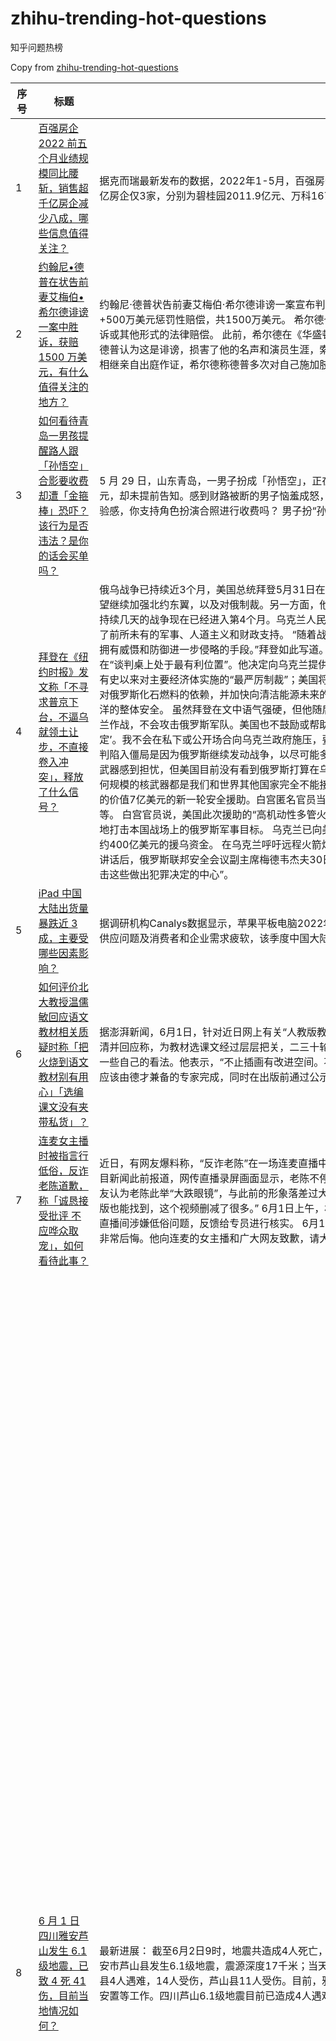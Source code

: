 # zhihu-trending-hot-questions

知乎问题热榜

Copy from [zhihu-trending-hot-questions](https://github.com/justjavac/zhihu-trending-hot-questions)

<!-- BEGIN -->
  <!-- 最后更新时间Thu Jun 02 2022 11:16:58 GMT+0800 (China Standard Time) $ -->
| 序号 | 标题 | 简介 | 提出时间 | 回答数 | 关注数 |
| ---- | ---- | ---- | -------- | ------ | ----- |
|1| [百强房企 2022 前五个月业绩规模同比腰斩，销售超千亿房企减少八成，哪些信息值得关注？](https://www.zhihu.com/question/535588291)|据克而瑞最新发布的数据，2022年1-5月，百强房企整体操盘业绩规模同比下降52.3%。另据中指院数据，今年前5月TOP100房企销售额均值为273.9亿元，同比下降50.7%；其中销售额超千亿房企仅3家，分别为碧桂园2011.9亿元、万科1673.4亿元、保利发展1592亿元。销售额超千亿房企较去年同期减少12家。|2022-06-01 13:06|491|1748|
|2| [约翰尼•德普在状告前妻艾梅伯•希尔德诽谤一案中胜诉，获赔 1500 万美元，有什么值得关注的地方？](https://www.zhihu.com/question/535710023)|约翰尼·德普状告前妻艾梅伯·希尔德诽谤一案宣布判决：德普胜诉。 这场旷日持久的官司终于结束了，德普大获全胜。陪审团肯定了德普全部三项诉讼请求，判定德普获得1000万美元补偿性赔偿+500万美元惩罚性赔偿，共1500万美元。 希尔德也扳下一城。陪审团否定了希尔德的反诉三项请求中的两项，但有一项获肯定，获200万美元补偿性赔偿。目前尚不清楚希尔德方是否会寻求上诉或其他形式的法律赔偿。 此前，希尔德在《华盛顿邮报》上发表了一篇文章，虽然文中没有点到德普的名字，但是希尔德将自己塑造成为了“家暴受害者的代表”。因此，德普对希尔德提出诉讼。 德普认为这是诽谤，损害了他的名声和演员生涯，索赔5000万美元。希尔德反诉索赔1亿美元，指德普称她的指控是“骗局”一说造成对她的中伤。 这场旷世官司持续一个半月，德普和希尔德两人相继亲自出庭作证，希尔德称德普多次对自己施加肢体和言语暴力，而德普则否认所有家暴指控。约翰尼•德普在状告前妻艾梅伯•希尔德诽谤一案中胜诉|2022-06-02 03:06|147|389|
|3| [如何看待青岛一男孩提醒路人跟「孙悟空」合影要收费却遭「金箍棒」恐吓？该行为是否违法？是你的话会买单吗？](https://www.zhihu.com/question/535565763)|5 月 29 日，山东青岛，一男子扮成「孙悟空」，正在广场上拉着男孩要合影时，另一名男孩提醒正准备拍照的家长，「阿姨，别合影，要收钱」。原来，男子所扮「孙悟空」每次合影都要收费 20 元，却未提前告知。感到财路被断的男子恼羞成怒，用「金箍棒」指着提醒的男孩大声呵斥。你认为男孩的行为是阻断他人财路吗？也有网友称，这类现象在很多城市都有出现过，非常影响旅游体验感，你支持角色扮演合照进行收费吗？ 男子扮“孙悟空”拉小孩合影后强制收费 小男孩勇敢戳穿获好评男孩提醒路人与孙悟空合影系有偿收费，扮演者持棍对其进行呵斥_猴王_儿童_小孩子|2022-06-01 10:06|214|551|
|4| [拜登在《纽约时报》发文称「不寻求普京下台，不逼乌就领土让步，不直接卷入冲突」，释放了什么信号？](https://www.zhihu.com/question/535618039)|俄乌战争已持续近3个月，美国总统拜登5月31日在《纽约时报》撰文，阐述了他对俄乌局势的看法，以及当前政府的目标。 	这篇题为《美国在乌克兰的“为”与“不为”》的文章中，拜登一方面称希望继续加强北约东翼，以及对俄制裁。另一方面，他又称不想挑起俄罗斯和北约的战争，也不会让寻求让普京下台。美国也不认为俄罗斯会在乌克兰使用核武器。 拜登在文章开头称，普京以为只会持续几天的战争现在已经进入第4个月。乌克兰人民用他们的牺牲、勇气和战场上的成功使得俄罗斯惊讶，同时也鼓舞了世界。在美国的领导下，自由世界和许多其他国家团结在乌克兰一边，提供了前所未有的军事、人道主义和财政支持。 	“随着战争的继续，我想明确说明美国在（乌克兰）这些努力中的目标。美国的目标很明确：我们希望看到一个民主、独立、主权完整和繁荣的乌克兰，拥有威慑和防御进一步侵略的手段。”拜登如此写道。 	他援引乌克兰总统泽连斯基称，这场战争最终“只有通过外交才能结束”。为此，美方已经向乌克兰运送了大量武器弹药，让乌方能够作战，并在“谈判桌上处于最有利位置”。他决定向乌克兰提供更先进的火箭炮系统和弹药，让他们能够更精确地打击乌克兰战场上的关键目标。 	 此外，拜登透露美国将继续与盟友推进合作制裁俄罗斯，这是有史以来对主要经济体实施的“最严厉制裁”；美国将继续向乌克兰提供先进的武器系统，包括标枪反坦克导弹、毒刺防空导弹、强大的火炮和精确火箭系统等；美国将帮助欧洲盟友和其他国家减少对俄罗斯化石燃料的依赖，并加快向清洁能源未来的过渡。 “美国将继续利用本国和其他盟国的武装和能力，加强北约东翼”、拜登提到芬兰和瑞典申请加入北约的举动，认为这将加强美国和跨大西洋的整体安全。 	虽然拜登在文中语气强硬，但他随后称美国并不想挑起北约和俄罗斯之间的战争。美国不想让普京下台，而若美国和盟友未受攻击，便不会直接卷入冲突，不会派遣美国军队至乌克兰作战，不会攻击俄罗斯军队。美国也不鼓励或帮助乌克兰进行越境打击。 	拜登表示，美国不想仅仅为给俄罗斯带来痛苦而延长战争。“我的原则一直是‘没有乌克兰的同意，不作关于乌克兰的决定’。我不会在私下或公开场合向乌克兰政府施压，要求其在领土问题上作出任何让步。这样做是错误的，也违反了既定的原则。” 	乌克兰与俄罗斯的谈判并没有因为乌克兰背弃外交而陷入停滞。谈判陷入僵局是因为俄罗斯继续发动战争，以尽可能多地控制乌克兰。美国将继续努力加强乌克兰，支持其通过谈判结束冲突的努力。 	 拜登还提到了核武器，认为虽然世界上许多人都对俄罗斯使用核武器感到担忧，但美国目前没有看到俄罗斯打算在乌克兰使用核武器的迹象。“尽管俄罗斯偶尔发出的使用核武器的言论本身是危险的，也是极其不负责任的。让我明确表示：在这场冲突中使用任何规模的核武器都是我们和世界其他国家完全不能接受的，并将造成严重后果。” 	拜登在《纽约时报》发文之际， 美国白宫5月31日向媒体透露，美方将向乌克兰提供包括中程火箭弹发射系统在内的价值7亿美元的新一轮安全援助。白宫匿名官员当天在为媒体举行的电话吹风会上表示，美国新一轮对乌克兰安全援助包括少量中程火箭弹发射系统、直升机、“标枪”反坦克导弹和战术装甲车等。 	白宫官员说，美国此次援助的“高机动性多管火箭弹系统”可以发射射程约70公里的中程火箭弹和射程约300公里的远程火箭弹。但美国只向乌克兰提供中程火箭弹，目的是使乌军能够更精准地打击本国战场上的俄罗斯军事目标。 	乌克兰已向美方保证，不会使用这种火箭弹系统打击俄境内目标。这是自去年8月以来美国第11次向乌克兰提供安全援助，也是美国首次动用国会近日批准的约400亿美元的援乌资金。 	在乌克兰呼吁远程火箭炮系统后，俄罗斯外长拉夫罗夫上月26日回应说，向乌克兰提供可以打击俄罗斯领土的武器是“朝着不可接受的升级迈出的严重一步”。 	拜登发表讲话后，俄罗斯联邦安全会议副主席梅德韦杰夫30日表示，华盛顿不向乌克兰运送可打击俄罗斯领土的火箭系统的决定是“理性的”，并警告说，如果俄罗斯的城市遭到袭击，那么俄罗斯军队将“袭击这些做出犯罪决定的中心”。|2022-06-01 16:06|597|1275|
|5| [iPad 中国大陆出货量暴跌近 3 成，主要受哪些因素影响？](https://www.zhihu.com/question/535600779)|据调研机构Canalys数据显示，苹果平板电脑2022年第一季度在中国大陆市场出货量为120万台，市场份额达到26%，位居首位，不过出货量同比下降了29%。该机构称，继前三个季度后，由于供应问题及消费者和企业需求疲软，该季度中国大陆平板电脑市场再次下滑，出货量下降13%至470万台。“iPad中国大陆出货量暴跌近3成”登上热搜 网友：6年前买的还在用，贼流畅！|2022-06-01 14:06|167|324|
|6| [如何评价北大教授温儒敏回应语文教材相关质疑时称「把火烧到语文教材别有用心」「选编课文没有夹带私货」？](https://www.zhihu.com/question/535623510)|据澎湃新闻，6月1日，针对近日网上有关“人教版教材某主编夹带私货将自己的文章塞进语文课本”传言，教育部统编中小学语文教科书总主编、北京大学中文系教授温儒敏通过其个人微博进行了澄清并回应称，为教材选课文经过层层把关，二三十轮审查，不可能一个人说了算，无所谓“夹带私货”。 近日，人教版小学数学教材插图引发社会关注，“童话大王”郑渊洁对此在其个人微博上发表了一些自己的看法。他表示，“不止插画有改进空间。不止数学课本有改进空间。比如人教版教材有某主编夹带私货将自己的文章塞进语文课本，吃相太难看。编写教科书这样关系到民族未来的大事应该由德才兼备的专家完成，同时在出版前通过公示社会面征求各方意见。|2022-06-01 17:06|794|1490|
|7| [连麦女主播时被指言行低俗，反诈老陈道歉，称「诚恳接受批评 不应哗众取宠」，如何看待此事？](https://www.zhihu.com/question/535713556)|近日，有网友爆料称，“反诈老陈”在一场连麦直播中，调侃女主播的言行过于低俗。6月1日晚，老陈发布微博向连麦的女主播和广大网友致歉，称没有任何侮辱、调戏、嘲讽女主播的意思。 据极目新闻此前报道，网传直播录屏画面显示，老陈不停用手托在自己胸部两侧，以此暗示女主播的身材。此外，老陈还表示自己的才艺是“吹牛”，内涵女主播的身材是自己“吹出来的”。 对此，不少网友认为老陈此举“大跌眼镜”，与此前的形象落差过大，难以接受。还有网友涌入到老陈的抖音视频评论区，让其对此作出解释。 6月1日凌晨，老陈在对网友的回复中表示：“你们看直播了吗？完整版也能找到，这个视频删减了很多。” 6月1日上午，极目新闻记者多次致电老陈，并向其发送了短信，暂未获得回复。抖音平台官方客服回应极目新闻记者称，已记录下此事，将对网友反映的老陈直播间涉嫌低俗问题，反馈给专员进行核实。 6月1日晚，老陈在微博发布致歉视频，称自己直播的目的是为了反诈，初心绝对没有任何侮辱、调戏、嘲讽女主播的意思，已认识到动作非常不妥，非常后悔。他向连麦的女主播和广大网友致歉，请大家相信他会继续做回那个大家喜爱和认可的老陈。连麦女主播时被指言行低俗，反诈老陈道歉！-荆楚网-湖北日报网|2022-06-02 07:06|121|243|
|8| [6 月 1 日四川雅安芦山发生 6.1 级地震，已致 4 死  41 伤，目前当地情况如何？](https://www.zhihu.com/question/535621535)|最新进展： 截至6月2日9时，地震共造成4人死亡，41人受伤。其中1人伤情危重。四川雅安地震致4人遇难41人受伤 已紧急转移安置受灾群众12722人 据央视新闻，昨天（1日）17时，四川雅安市芦山县发生6.1级地震，震源深度17千米；当天17时03分，雅安市宝兴县发生4.5级地震，震源深度18千米。地震造成芦山县、宝兴县部分乡镇受灾、房屋受损。 截至今早（2日）6时，宝兴县4人遇难，14人受伤，芦山县11人受伤。目前，雅安市抗震救灾指挥部已调集应急救援、武警、消防、医疗、公安、民兵等救援力量奔赴地震灾区开展人员搜救、伤员救治、道路抢通和群众转移安置等工作。四川芦山6.1级地震目前已造成4人遇难、25人受伤|界面新闻 · 快讯 截至19时40分，地震造成芦山县、宝兴县部分乡镇受灾，雅安全市范围接报4死14伤（均在宝兴县），受伤人员已转市、县医院救治。 地震导致芦山县、宝兴县部分地区通信不畅，经过紧急抢修，目前芦山县和宝兴县主干光缆全部恢复，其他中断光缆线路正在抢通中。 雅安市抗震救灾指挥部已调集应急救援、武警、消防、医疗、公安、民兵等救援力量4500余人，奔赴地震灾区开展人员搜救、伤员救治、道路抢通和群众转移安置等工作。 （总台记者 黄鹂） 中国地震台网正式测定：06月01日17时00分在四川雅安市芦山县（北纬30.37度，东经102.94度）发生6.1级地震，震源深度17千米。|2022-06-01 17:06|1103|2231|
|9| [2022 LPL 夏季赛 Bin 将与 Breathe 互换，发生了什么？这将造成哪些影响？](https://www.zhihu.com/question/535658579)|【RNG电子竞技俱乐部人员变动公告】 经过与选手的积极友好沟通洽谈，我们很高兴地向大家宣布，即日起，Breathe（陈晨）选手正式加盟RNG电子竞技俱乐部英雄联盟分部，将作为队伍的上单位选手，与其他团队成员共同为即将到来的赛季而拼搏努力。 Breathe选手曾效力于OMG战队、WE战队和BLG战队，基本功扎实，英雄池广阔，赛场经验丰富，打法攻守兼备；日常训练中勤奋努力，主动性高，善于沟通，能够根据队伍需求，选择不同的风格打法，全力配合战术体系，并在比赛中留下许多高光时刻，是一位不可多得的实力上单选手。 欢迎Breathe选手的加入RNG大家庭，期待在未来的日子里与你一起相互激励共同进步，拼尽全力向更高更大的舞台前进！ 【RNG电子竞技俱乐部人员变动公告】 经选手与俱乐部积极友好沟通，俱乐部充分尊重选手意愿，RNG电子竞技俱乐部英雄联盟分部上单选手Bin（陈泽彬）即日起正式离队。 身披铠甲，手握利刃。赛场亮剑，勇者无畏！ 衷心感谢Bin选手的付出与努力，在此我们也衷心祝福他未来能够有更好的发展！ 祝愿Bin未来一切顺利，前程似锦！|2022-06-01 22:06|316|520|
|10| [此次芦山 6.1 级地震为 2013 年芦山 7.0 级地震余震，余震为何会这么久？是如何定义余震的？](https://www.zhihu.com/question/535640608)|6月1日晚，四川省地震局召开新闻发布会，会上通报： 2022年06月01日17时00分在四川雅安市芦山县（北纬30.37度，东经102.94度）发生6.1级地震，震源深度17公里。雅安市震感强烈，成都、宜宾、乐山等地震感明显。地震后，四川省地震局立即启动二级响应。 据专家综合分析研究，此次芦山6.1级地震属2013年“4·20”7.0级地震余震，两次地震相距9公里，发震断裂为双石-大川断裂带。 截至2022年06月01日19时，震区共记录到M3.0级及以上余震1次，其中6.0-6.9级地震0次，5.0-5.9级地震0次，4.0-4.9级地震1次，3.0-3.9级地震0次，最大地震为17时03分发生的4.5级地震。 （总台记者 赵雄 张宇山） https://content-static.cctvnews.cctv.com/snow-book/index.html?t=1654084402184&toc_style_id=feeds_default&share_to=copy_url&track_id=018B839E-5948-4100-899D-7B7D40B5754A_675777468765&item_id=10355483309497763864|2022-06-01 19:06|40|180|
|11| [6 月 1 日上海新增本土「 5+8 」，目前当地疫情情况如何？](https://www.zhihu.com/question/535713812)|上海市卫健委今早（6月2日）通报：2022年6月1日0—24时，上海新增本土新冠肺炎确诊病例5例和无症状感染者8例，其中3例确诊病例为既往无症状感染者转归，2例确诊病例和8例无症状感染者在隔离管控中发现。新增境外输入性新冠肺炎确诊病例4例和无症状感染者1例，均在闭环管控中发现。 2022年6月1日0—24时，新增本土新冠肺炎确诊病例5例，含3例由既往无症状感染者转为确诊病例。新增治愈出院128例。 病例1，居住于浦东新区，病例2，居住于杨浦区，均为本市闭环隔离管控人员，其间新冠病毒核酸检测结果异常，经疾控中心复核结果为阳性。经市级专家会诊，综合流行病学史、临床症状、实验室检测和影像学检查结果等，诊断为确诊病例。 病例3，居住于徐汇区，病例4、病例5，居住于静安区，为此前报告的本土无症状感染者。经市级专家会诊，综合流行病学史、临床症状、实验室检测和影像学检查结果等，诊断为确诊病例。 2022年6月1日0—24时，新增本土无症状感染者8例。 无症状感染者1，居住于浦东新区，无症状感染者2，居住于长宁区，无症状感染者3、无症状感染者4，居住于静安区，无症状感染者5、无症状感染者6，居住于虹口区，无症状感染者7，居住于杨浦区，无症状感染者8，居住于青浦区，均为本市闭环隔离管控人员，其间新冠病毒核酸检测结果异常，经疾控中心复核结果为阳性，诊断为无症状感染者。 2022年6月1日0—24时，通过口岸联防联控机制，报告4例境外输入性新冠肺炎确诊病例。治愈出院2例，其中来自美国1例，来自刚果（金）1例。 病例1为中国籍，在加拿大留学，自加拿大出发，于2022年5月25日抵达上海浦东国际机场，入关后即被集中隔离观察，其间出现症状。综合流行病学史、临床症状、实验室检测和影像学检查结果等，诊断为确诊病例。 病例2为中国籍，在美国留学，自美国出发，于2022年5月25日抵达上海浦东国际机场，入关后即被集中隔离观察，其间出现症状。综合流行病学史、临床症状、实验室检测和影像学检查结果等，诊断为确诊病例。 病例3为中国籍，在美国留学，自美国出发，于2022年5月27日抵达上海浦东国际机场，入关后即被集中隔离观察，其间出现症状。综合流行病学史、临床症状、实验室检测和影像学检查结果等，诊断为确诊病例。 病例4为中国籍，在加拿大留学，自加拿大出发，于2022年5月27日抵达上海浦东国际机场，入关后即被集中隔离观察，其间出现症状。综合流行病学史、临床症状、实验室检测和影像学检查结果等，诊断为确诊病例。 4例境外输入性确诊病例已转至定点医疗机构救治，已追踪同航班密切接触者12人，均已落实集中隔离观察。 2022年6月1日0—24时，新增境外输入性无症状感染者1例。 该无症状感染者为中国籍，在坦桑尼亚工作，自坦桑尼亚出发，经荷兰转机，于2022年5月25日抵达上海浦东国际机场，入关后即被集中隔离观察，其间例行核酸检测异常。经排查，区疾控中心新冠病毒核酸检测结果为阳性。综合流行病学史、临床症状、实验室检测和影像学检查结果等，诊断为无症状感染者。 该境外输入性无症状感染者已转至定点医疗机构医学观察，同航班密切接触者此前均已落实集中隔离观察。 2022年6月1日0—24时，解除医学观察无症状感染者795例，其中本土无症状感染者791例，境外输入性无症状感染者4例。 2022年2月26日0时至2022年6月1日24时，累计本土确诊58005例，治愈出院56327例，在院治疗1090例（其中重型80例，危重型27例），死亡588。现有待排查的疑似病例0例。 截至2022年6月1日24时，累计境外输入性确诊病例4619例，出院4605例，在院治疗14例。现有待排查的疑似病例0例。|2022-06-02 07:06|152|240|
|12| [如何评价RNG上单bin离队？](https://www.zhihu.com/question/535658435)|怎么离队了啊？？？？|2022-06-01 22:06|657|998|
|13| [湖南高院通报典型案例「男子潜入小学宿舍强奸猥亵 5 幼女被判死缓 」，对于未成年保护能起何种警示？](https://www.zhihu.com/question/535612366)|5月31日，在国际儿童节来临之际，湖南省高级人民法院举办了湖南法院未成年人权益司法保护新闻发布会，并通报了6起典型案例。其中一起为谌某某强奸、猥亵案，其潜入小学校园宿舍冒充学校校长身份采取言语威胁强奸、猥亵多名幼女被判处死缓。 2021年3月22日，被告人谌某某酒后驾车来到某县某小学附近，通过小路到达学校宿舍楼后的围墙外，翻墙潜入校内，进入宿舍楼女生寝室，对三名幼女实施奸淫、对一名幼女实施猥亵，其后正在对第五名幼女实施侵害时因对方反抗逃离现场。 法院经审理认为，被告人谌某某酒后为满足性欲，夜晚翻墙进入小学女生宿舍内，连续对多名未满十二周岁的幼女实施奸淫，并对幼女实施猥亵，其行为构成强奸罪、猥亵儿童罪。被告人谌某某奸淫不满十二周岁的幼女，应当从重处罚。被告人谌某某奸淫幼女多人，且在公共场所当众奸淫幼女，应当处十年以上有期徒刑、无期徒刑或者死刑。被告人谌某某在公共场所当众对不满十二周岁的幼女实施猥亵，应当在有期徒刑五年以上量刑。被告人谌某某有强奸犯罪前科劣迹，本次犯罪系在未成年人的学生集体宿舍采取言语威胁的方式对多名不满十二周岁的幼女实施强奸、猥亵，应当从严惩处。被告人谌某某判决宣告以前一人犯数罪，应当数罪并罚。被告人谌某某能如实供述自己的罪行，可以从轻处罚。据此判决：谌某某犯强奸罪，判处死刑，缓期二年执行，剥夺政治权利终身；犯猥亵儿童罪，判处有期徒刑五年；两罪并罚，决定执行死刑，缓期二年执行，剥夺政治权利终身。湖南高院通报典型案例：男子潜入小学宿舍强奸猥亵5幼女被判死缓_谌某某_未成年人_被告人|2022-06-01 16:06|261|450|
|14| [泽连斯基称乌克兰面临形势非常困难，每日阵亡乌士兵 60-100 人，目前俄乌局势如何？](https://www.zhihu.com/question/535713269)|综合新华社驻外记者报道：俄罗斯总统新闻秘书佩斯科夫6月1日表示，美方将向乌克兰提供包括中程火箭弹发射系统在内的新一轮安全援助是在对当前局势“火上浇油”。乌克兰媒体6月1日报道，乌总统泽连斯基在接受媒体采访时表示，目前乌克兰面临的形势非常困难，每天有60-100名乌军士兵在战争中阵亡。 ——美国白宫5月31日向媒体透露，美方将向乌克兰提供包括中程火箭弹发射系统在内的价值7亿美元的新一轮安全援助。俄媒体6月1日报道，佩斯科夫就此回应指出，美国是在故意“火上浇油”，俄方认为美方行为不利于激发乌领导层的和平谈判意愿。 ——乌克兰国家通讯社6月1日报道，乌克兰总统泽连斯基在接受媒体采访时表示，目前乌克兰面临的形势非常困难，每天有60-100名乌军士兵在战争中阵亡、约500人受伤。其中，乌东部地区、顿涅茨克南部和卢甘斯克地区形势最为严峻。他还表示，乌军方没有对俄罗斯本土发动袭击的计划。乌克兰总统办公室主任叶尔马克当天表示，俄乌冲突给乌克兰造成的直接经济损失已超过6000亿美元，占到乌GDP的35%。 ——俄罗斯国防部6月1日早发表声明称，隶属于俄战略火箭部队捷伊科沃兵团的“亚尔斯”机动洲际弹道导弹发射装置当天在伊万诺沃州执行演习战斗巡逻任务，共有近1000人和超过100台设备参与此次演习。演习内容包括部署阵地、100公里行军、更换阵地、伪装等任务，旨在完善俄战略火箭部队人员备战和部队协同水平。 ——乌克兰国家通讯社6月1日援引卢甘斯克地区军事行政长官谢尔盖·盖代的话报道，在卢甘斯克地区，俄军已经控制了北顿涅茨克市70%的地区。乌军正撤往新的阵地。 ——俄罗斯总统新闻秘书佩斯科夫6月1日对媒体表示，欧盟对俄石油实施部分禁运不仅对俄罗斯，也将对欧洲大陆乃至全球能源市场造成负面影响。佩斯科夫说，从包括销量在内的供应角度而言，欧洲方向对俄非常重要。俄方正在采取系统性、针对性措施，以尽量将欧盟对俄新一轮限制措施产生的后果降至最低。他同时强调，欧洲也无法摆脱其自身决定带来的负面影响。 ——俄罗斯国防部发言人科纳申科夫6月1日上午说，过去一天中，俄防空设备在顿涅茨克地区击落乌方1架苏-25战机，并在哈尔科夫市的区域内击落1架米-8直升机。 ——据乌克兰国际文传电讯社5月31日报道，乌克兰国家警察局在社交媒体发文称当天俄军向顿涅茨克地区北部重镇斯拉维扬斯克发射了“伊斯坎德尔-M”战役战术导弹。最新动态：俄官员称美对乌新一轮安全援助是“火上浇油” 泽连斯基说每天近百名乌军士兵阵亡|2022-06-02 07:06|56|107|
|15| [女儿超市买零食后要求退款，爸爸掌掴收银员将其打成脑震荡，如何看待父亲行为？](https://www.zhihu.com/question/535597433)|近日，辽宁大连。一名小女孩带百元现金，去超市购买了7元小食品，不一会，女孩哭着返回提出退款，收银员将情况告知老板娘，老板娘将钱退还。随后，女孩爸爸赶到超市，打了收银员一巴掌。收银员妈妈曹女士称，其女儿被打出脑震荡，就医治疗花费4600余元，现在对方未进行协商，正在走法律程序。女儿买7元零食爸爸怒扇收银员耳光 将收银员打成脑震荡|2022-06-01 14:06|38|87|
|16| [媒体发布榜单显示一线城市座次变为「上北广深」，如何看待这一变化？还有哪些信息值得关注？](https://www.zhihu.com/question/535572213)|6月1日，第一财经旗下城市数据研究项目新一线城市研究所在上海发布了《2022城市商业魅力排行榜》。在纳入榜单评估的中国内地337座地级及以上城市中，一线城市的座次变为“上北广深”。《2022城市商业魅力排行榜》各项指标主要采用的是2021年全年或截至2022年年初的数据。15座新一线城市依次为成都、重庆、杭州、西安、武汉、苏州、郑州、南京、天津、长沙、东莞、宁波、佛山、合肥和青岛。 与上一年相比，合肥重回“新一线”之列，沈阳则首次离开了这个名单。其他新一线城市中，重庆超过杭州，排名新一线第二；武汉、宁波各升一名；郑州、合肥上升两名。总体来看，15座新一线城市的名单逐步趋于稳定。|2022-06-01 11:06|250|476|
|17| [腾讯开启薪酬改革，晋升不再直接调薪，结合业绩贡献等综合评估，如何看待这一模式？](https://www.zhihu.com/question/535605345)|6月1日，澎湃新闻记者获悉，腾讯于5月31日发布内部全员邮件，宣布开启新一轮薪酬改革。 这封署名为“薪酬福利部”的邮件中提到：未来腾讯将不再单独针对职级晋升做即时的薪酬调整，同时，腾讯年度薪资回顾将从原来的6月份改至7月份，并且立即执行。 邮件称：“公司认可晋升所代表的能力提升和更高的职责要求，同时也要求用‘武功’立‘战功’，将能力转化为业绩贡献。因此在年度薪资回顾时会结合业绩贡献、能力提升、薪酬竞争力等因素综合评估。” 记者了解到，薪资回顾为腾讯目前采用的年度薪酬评定机制，对员工薪酬进行评价和调整。此前2020年，腾讯曾对员工的年度例行涨薪机制进行修正，建立薪资回顾机制，打破过去员工在每年4月必然获得涨薪的原则。 对于此轮调薪，一位腾讯内部人士表示，公司取消针对职级晋升做即时薪酬调整后，会集中整合到年度回顾的激励资源包里。“调整不代表晋升跟薪酬激励脱钩，或者直接把激励资源取消。调整背后，是为了帮助让管理者在年度做薪酬回顾激励的时候有更全面的视图。” 该人士称，今年年度薪酬回顾调至7月份启动，主要是为了保证薪酬回顾跟上半年的绩效评估更加匹配，解决过去6月份年度回顾时候绩效评估尚在进行中的问题，从而加强激励与业绩评价的相关性。 多位腾讯员工确认了这封邮件的真实性，澎湃新闻记者向腾讯询问此事，截至发稿尚未得到回复。 值得注意的是，今年以来，腾讯持续在“降本增效”上加大力度。此前，腾讯多部门被曝光裁员，主要涉及内容业务事业群（PCG）和云与智慧产业事业群（CSIG），并且规模和幅度持续扩大。此前内部邮件显示，腾讯在杭州的多个事业部持续裁员和收缩。 5月20日，知情人士透露腾讯已调整旗下体育业务， 被撤销的1个业务中心及6个业务小组共涉及近100人，预估裁员幅度达到1/3。 腾讯公布的今年一季度财报显示，营收1355亿元，同比基本持平。非国际财务报告准则（Non-IFRS）下，净利润255亿元，同比下降23%，连续三个季度净利润下滑。 财报中，腾讯CEO马化腾表示，腾讯已经实施成本控制措施，并调整部分非核心业务，有助于在未来实现更优化的成本结构。 腾讯总裁刘炽平也在业绩会上谈到了成本的话题。他表示，不会盲目调整成本结构，也不会因为短期临时的因素带来的压力就随便调整。“在短期逆风的环境下，会持续控制成本，但整体成本优化的目标是面向长远的，腾讯也有清晰的优化重点。” 来源：澎湃新闻|2022-06-01 15:06|45|208|
|18| [人类已知最痛的体验是什么？](https://www.zhihu.com/question/535217112)||2022-05-30 10:05|61|205|
|19| [反诈老陈回应「网传其连麦女主播时做不雅动作」，称「视频断章取义，想用娱乐方式宣传反诈」，具体情况如何？](https://www.zhihu.com/question/535602280)|近日，网友爆料称原“反诈民警老陈”在一场直播中连麦某女主播进行PK，期间不停做出暗示性动作，被网友认为不尊重女性。 6月1日，反诈老陈表示，网传的视频不是全貌，自己在直播时宣传反诈知识的片段全被删减了。他表示，利用娱乐的方式宣传反诈，是好的想法和创意。 “我觉得我是不是不太适合网络，这回真迷茫了…”老陈说。 来源：九派新闻|2022-06-01 15:06|34|81|
|20| [11 部门要求做好「菜篮子」产品保供稳价工作，严禁以防疫为由不让农民下地种田，释放了哪些信号？](https://www.zhihu.com/question/535608415)|农业农村部网站6月1日消息，农业农村部、国家发展改革委、财政部、自然资源部、生态环境部、交通运输部、商务部、国家卫生健康委、市场监管总局、中国银保监会、中国证监会发布关于印发《统筹新冠肺炎疫情防控和“菜篮子”产品保供稳价工作指南》的通知。 近期，国内新冠肺炎疫情多点散发，局部地区发生聚集性疫情，防控形势严峻复杂。各地贯彻落实中央决策部署，统筹做好新冠肺炎疫情防控和“菜篮子”产品保供稳价工作，健全完善制度机制，探索务实管用措施，取得了积极成效。当前，疫情防控工作正处于“逆水行舟、不进则退”的关键时期和吃劲阶段，在加强疫情防控的同时，做好“菜篮子”产品保供稳价工作十分重要且紧迫。为深入贯彻党中央、国务院决策部署，进一步压实“菜篮子”市长负责制，健全完善新冠肺炎疫情常态化防控条件下城市特别是大中城市“菜篮子”产品保供稳价长效机制，更好保障广大人民群众生活需要，制定本工作指南。11部门：严禁以防疫为由不让农民下地种田 来源：界面新闻|2022-06-01 15:06|50|103|
|21| [Redmi 9A 超越 iPhone 13 登顶 618 销量榜，对此你怎么看？](https://www.zhihu.com/question/535563772)|5月31日晚20:00，众多手机厂商纷纷开启了618大促活动，有换机需求的用户们纷纷下单购机，热度远超以往。根据京东给出的手机销量榜单，百元机皇Redmi 9A再次超越iPhone13登顶榜首，同为百元机的荣耀畅玩20排名第三。Redmi 9A超越iPhone 13登顶618销量榜 百元机皇魅力不减|2022-06-01 10:06|199|351|
|22| [有哪些“本以为是菜鸟互啄，没想到是神仙打架”的例子？](https://www.zhihu.com/question/308741059)|比如世界杯，奥运会比赛，比如某场战争…|2019-01-11 09:01|38|345|
|23| [如何看待《逆水寒手游》声称“不氪金”，将放弃“数值付费”并通过植入广告用元宇宙赚广告商的钱？](https://www.zhihu.com/question/535628220)|《逆水寒手游》发布公众号文章称绝不逼氪，而是希望尽可能获取更多玩家数量，实现人均小额付费，以广告植入作为最主要的盈利方式。|2022-06-01 17:06|96|103|
|24| [如何看待媒体曝「拜登对自己言行总被澄清感到愤怒」，并对自己的支持率下降到接近特朗普感到困惑？](https://www.zhihu.com/question/535573266)|“在接连不断的灾难和不断下降的支持率中，（美国）总统最近的感觉是，他喘不上气来”，美国全国广播公司（NBC）当地时间5月31日爆料称，白宫内正蔓延一种焦虑感：面对日益恶化的政治困境，美国总统拜登正敦促他的助手们发出更有说服力的信息和更尖锐的战略图景，但与此同时，拜登又对他们试图扼杀自己直言不讳的形象——总是在他发言后做出澄清感到愤怒。 NBC的这篇爆料内容基于对20多名现任和前任政府官员、议员，以及与白宫关系密切的民主党人的采访。这些人士要求匿名，以便能够对这家美媒自由讨论他们和总统的私人谈话。 报道称，拜登身边的人说，拜登对自己不断下滑的支持率感到不安。他对自己的支持率下降到接近前任特朗普的水平感到困惑，特朗普被历史学家列为“历史上最糟糕的美国总统”之一。拜登希望重新获得选民的信任，让他们相信自己能像竞选时承诺的那样，稳健地发挥领导作用。而在接连不断的灾难中，拜登最近的感觉是他就是不能抓住机会。 “拜登很沮丧。”一位与拜登有近距离接触的知情人士表示。报道继续称，拜登成为总统候选人的前提是——凭借数十年的公职经验，他将领导一届政府平稳运行，然而有迹象表明，他和他的政党在管理上出现了问题。 报道以美国最近的婴儿配方奶粉危机举例说，拜登很恼火，因为他没有尽早收到婴儿配方奶粉短缺的警告，尽管危机已经酝酿了很长时间，但他在过去一个月才第一次得到关于此事的简报。 “除了政策之外，拜登还对白宫西翼内部形成的一种模式感到不满。”报道具体解释说，拜登发表了一份“清晰而简洁”的声明，但这却导致他的助手们匆忙解释，称拜登实际上是在说别的意思。报道举例说，拜登在一次演讲中即兴发言，声称俄罗斯总统普京“不能继续掌权”，仅几分钟后，拜登的助手就试图澄清他的言论，称他的意思不是在要求普京下台，美国的政策没有改变。 “拜登为自己的言论被认为不可靠感到愤怒，他辩称自己说话真诚，并提醒他的工作人员，自己才是总统”，NBC称，拜登告诉顾问们，所谓的“澄清行动”破坏了他的形象，扼杀了他的可靠性。更糟糕的是，这助长了共和党人的论调：他（拜登）还没有完全掌握大权。 报道称，拜登还告诉助手，他认为没有足够多的民主党人在电视上为他辩护。“危机堆积如山，有时会让拜登领导的白宫显得手足无措：创纪录的通货膨胀、飙升的油价、新冠病例数量的上升——现在得克萨斯州发生的校园惨案再次可怕地提醒人们，他未能让国会通过遏制枪支暴力的法案”，NBC称，那些民主党的领导层对拜登如何在11月之前重振自己的前景感到茫然，而届时的中期选举可能会让民主党失去对国会的控制权。” 对历任白宫幕僚长颇有研究、目前正撰写一本关于拜登任期的书的作家克里斯·惠普尔形容拜登政府正遭遇“一系列危机的完美风暴的打击”。“下一个（危机）是什么？蝗虫吗？”他问道。 然而，“中期选举后没有喘息的机会。”报道称，一旦中期选举的最后一轮结束，2024年总统选举季就正式开始了。在任总统都不希望在党内提名上受到挑战，而拜登不能指望搭顺风车。 NBC称，其最近的一项民意调查发现，大约四分之三的美国人认为国家正走在错误的轨道上，这是过去34年来第五次有如此多的美国人对国家的走向感到不满。 “我们正走在一条轨道上——一条迷失的轨道上，”此前参与美国总统竞选的民主党人伯尼·桑德斯的高级顾问法伊兹·沙基尔说。 来源：环球网|2022-06-01 11:06|90|314|
|25| [华政今年的就业率只有20%，是不是代表法学专业毕业生的就业寒冬已经来临？](https://www.zhihu.com/question/534288489)||2022-05-24 10:05|29|60|
|26| [部分欧佩克成员国正考虑暂停俄方参与石油生产协议，此举或将带来哪些影响？](https://www.zhihu.com/question/535574283)|日前，有石油输出国组织（OPEC，“欧佩克”）的代表表示，该组织部分成员国正在考虑暂停俄罗斯参与石油生产协议。 据《华尔街日报》5月31日报道，若把俄罗斯排除在石油量产目标之外，可能会使沙特阿拉伯、阿联酋等其他产油国更快地大幅增加原油产量。不过，目前仅有少数欧佩克成员国被认为有能力在当前协议允许的范围内大幅提高产量。 报道称，俄乌冲突爆发后，欧盟成员国等对俄罗斯能源实施制裁，这导致俄罗斯今年的原油产量会下降8%。作为世界三大产油国之一，俄罗斯曾在2021年与欧佩克和九个非欧佩克国家达成协议，每月逐步增加原油产量。 目前，尚不清楚俄罗斯是否会同意豁免该协议的产量目标。 来源：澎湃新闻|2022-06-01 11:06|23|78|
|27| [《牯岭街少年杀人事件》为什么影史地位这么高？](https://www.zhihu.com/question/25668354)|本题已收录至「寻找全网最强影视解说」活动，发视频，参与报名，参与「解说大魔王」争霸，万元现金等你来瓜分，还有机会获得专属身份标识。戳这里查看活动详情 >>>活动详情 | 寻找全网最强影视解说 我想问下，这部电影好在哪里，形式或内容上有什么创新。我自己看的时候发现人物很多，影片非常庞大。喜欢它的人总是有自己的理由，如果没办法说明他的独特之处，不妨说下你为什么喜欢它。|2014-10-02 14:10|72|1841|
|28| [怎么看有人说国内 HR 把法国留学学历当做二本处理？](https://www.zhihu.com/question/429002563)|最近看到网上有人说法国本地最拔尖的学生都去读了工程师学校，普通公立大学几乎没有门槛，聚集了竞争力最弱的一批学生，在法国当地处于鄙视链的底端。说国内HR看到法国公立大学学位都归档到二本这一层次，不知道这一说法有没有依据，有没有法国毕业的学生回国找工作的现身说法一下？|2020-11-06 02:11|41|66|
|29| [大数据预测绿军有 83％ 夺冠概率，而赔率则看好勇士，你刚看好哪支球队？](https://www.zhihu.com/question/535398433)|北京时间5月30日，波士顿凯尔特人在抢七大战中以100-96险胜了迈阿密热火，这样一来，球队将会和勇士会师总决赛。在总决赛开始前，美媒统计了多项数据。 根据数据统计，勇士全队合计有123场总决赛的经验，而凯尔特人全队则都是首次进入到总决赛中。 要知道，本赛季的凯尔特人和勇士的防守数据都十分出色，两支球队的防守效率都是106.9，并列排名联盟第一。 除此之外，凯尔特人是近7个赛季以来，唯一一支对阵勇士的胜率超过50%的球队，9胜5负胜率为64.3%。其他球队的最高胜率也仅47.8%，由马刺创下。 不过，即使是这样，知名数据机构FiveThirtyEight更新了他们的对夺冠球队的大数据预测，其中，凯尔特人有83%的概率可以夺冠，而勇士只有17%。 然而，让大数据有些打脸的是，两支球队在总决赛的赔率也有了最新的更新，根据赔率数据锡安时，勇士的赔率是-165，因此他们也是更被看好的一方。而凯尔特人的赔率是+135。 值得一提的是，两支球队将会在6月3日早上9：00迎来首场比赛，届时，双方将会在勇士的主场大通中心开打。 谁将被打脸？大数据预测绿军有83％夺冠概率，而赔率则看好勇士|2022-05-31 10:05|22|30|
|30| [北京要求端午假期非必要不出京，公共场所严防人员聚集扎堆，你准备如何度过端午小长假？](https://www.zhihu.com/question/535716663)|在6月1日召开的北京市新型冠状病毒肺炎疫情防控工作第352场新闻发布会上，北京市委宣传部副部长、市政府新闻办主任、市政府新闻发言人徐和建介绍，端午假期将至，要坚持非必要不出京，继续严格执行进返京及环京通勤防疫政策和措施，严防死守京外输入和本地感染、蔓延。 公共场所严防假期人员聚集扎堆，公园、景区严格限流、预约、错峰。坚持社区（村）24小时卡口值守，进入各类公共场所、单位、楼宇、社区（村）严格测温扫码、查证和查验48小时内核酸阴性证明。 徐和建表示，希望市民朋友继续严格遵守各项防疫要求，继续强化防护意识，科学佩戴口罩、勤洗手、常通风、不聚集、保持安全社交距离。端午假期坚持非必要不出京 公共场所严防假期人员聚集扎堆|2022-06-02 08:06|31|48|
|31| [如果书和钱只能选一样，选哪个?](https://www.zhihu.com/question/535034572)|如题 条件补充： 书只是纯粹的书本，不代表着知识，学历 钱和现实中一样，但题设里不允许买书|2022-05-29 00:05|102|112|
|32| [电动牙刷哪个牌子比较靠谱？](https://www.zhihu.com/question/352716407)||2019-10-27 11:10|105|174|
|33| [为什么说《被嫌弃的松子的一生》中的悲剧很大一部分来源松子自身？](https://www.zhihu.com/question/534551718)||2022-05-25 21:05|100|477|
|34| [如果考研重来一次，你不会再做哪些事情？](https://www.zhihu.com/question/530488862)||2022-04-28 17:04|247|1617|
|35| [长期喝白开水与长期喝茶的人相比，谁的身体更健康？](https://www.zhihu.com/question/519005467)||2022-02-27 13:02|248|946|
|36| [英国专家称「 50 年后虚拟孩子将普及，并只存在于元宇宙中」，如何看待这一预测？](https://www.zhihu.com/question/535567779)|英国人工智能专家卡特里奥娜·坎贝尔（Catriona Campbell）表示，未来50年，能与用户玩耍、拥抱用户，甚至与用户“长”得很像的虚拟孩子将司空见惯，有助于解决人口过剩问题。这些由计算机生成的虚拟孩子将只存在于元宇宙中。 坎贝尔在一本新书中写道，对人口过剩的担忧将促使社会接受虚拟孩子，“在当前看来，虚拟孩子似乎还有些遥远，但未来50年的技术进步，将使存在于元宇宙中的虚拟孩子与现实世界的孩子几无区别。随着元宇宙技术的发展，在大多数发达国家，虚拟孩子将成为社会的一部分”。坎贝尔相信，终有一天人类能用上可以模拟身体接触的高科技手套，这将使人们能像真实的孩子那样给自己的虚拟孩子喂食、玩耍，拥抱他们。 她说，需求是存在的，人们只需每月花费相当低的费用，就可以拥有自己的虚拟孩子。“父母”可以选择虚拟孩子生长的速度，与他们对话，倾听他们满足的“哼哼”声和“傻笑”。 坎贝尔表示，得益于CGI和先进的机器学习技术，虚拟孩子将拥有逼真的脸庞和身体，在语音识别和人脸追踪技术帮助下，虚拟孩子可以识别他们“父母”的意图，并作出回应。“父母”可以在数字化环境中——例如公园、游泳池或客厅，与他们互动。 来源：凤凰网科技|2022-06-01 10:06|93|172|
|37| [普京下令取消俄军征兵的年龄上限，这是否意味着将会有五、六十岁的俄军士兵出现在乌克兰境内？](https://www.zhihu.com/question/535423354)|普京签署法令取消俄罗斯和外国公民与俄军方签署首个兵役合同的年龄上限 2022-05-28 17:37:45 转自央视的官方网站中如下这个地址的网页： https://content-static.cctvnews.cctv.com/snow-book/index.html?item_id=1242095210903535518&toc_style_id=feeds_default&module=ccnews%3A%2F%2Fappclient%2Fpage%2Ffeeds%2Fdetail%3Furl%3Dhttps%253A%252F%252Fcontent-static.cctvnews.cctv.com%252Fsnow-book%252Find 当地时间5月28日，据克里姆林宫网站消息，俄总统普京签署法令，取消俄罗斯和外国公民与俄军方签署首个兵役合同的年龄上限。（总台记者 王德禄） 《浙江日报》的官方账号发布的新闻《俄罗斯取消外国公民与俄军方签署首个兵役合同的年龄上限》中说：“根据现行法律，俄罗斯公民和外国公民首次按合同服役的年纪分别为18岁至40岁之间和18岁至30岁之间。上述新的法案此前已获俄罗斯国家杜马（议会下院）批准，联邦委员会批准后将提交俄罗斯总统普京签字。” 这是否意味着以后会有60多岁的俄军士兵出现在乌克兰战场上？普京为何要取消俄罗斯人参军入伍的年龄上限？|2022-05-31 13:05|147|375|
|38| [如何评价男子撞兰博基尼下跪求饶转头炫耀，称「争取下次撞台保时捷」的行为？](https://www.zhihu.com/question/535567159)|5月29日，广州一骑电动车的小伙，在路口撞上了一辆兰博基尼，兰博基尼车灯处被撞坏，骑车男子立即向该车主下跪求原谅，这一幕也刚好被路人拍下。兰博基尼车主出于同情没有向男子索赔。可接下来这男子的操作，着实惊到一众网友。这名肇事男子事后在朋友圈炫耀撞了一辆兰博基尼，还称争取下次再撞台保时捷，此举引发网友热议。男子撞兰博基尼下跪求情后转头炫耀，称争取下次再撞台保时捷_男子撞兰博基尼下跪求情后转头炫耀_肇事_相关|2022-06-01 10:06|264|913|
|39| [妈妈网购中性笔作为儿童节礼物，到手后认为「笔身海贼王图案穿着暴露辣眼睛」，如何看待此事？](https://www.zhihu.com/question/535571902)|据1818黄金眼报道，朱女士反映，儿子想买一些中性笔作为儿童节礼物送给同学，她帮忙在网上下单。其中有一款是航海王系列动漫主题的，收到货后，她发现这款笔的笔身和外面的纸盒上，都印着动漫人物，她觉得有些人物的穿着太暴露，有点辣眼睛。记者把图片给当妈妈的同事们看了看，接受程度也不太高。这事你怎么看？ 报道中还提到，女子把照片发给淘宝官方客服，说是“淫秽不雅图片”，要求退货并处罚店铺，淘宝官方检查后称没有问题，不支持退货。 网友也是纷纷力挺晨光文具，认为这事做得实在是没毛病，真的还是希望这位母亲自己好好反思下吧。 不过也有网友给出了不同的意见，很多动漫都应该有年龄限制的，既然妈妈觉得不合适，那肯定是孩子还小，等孩子长大了妈妈肯定不会这么管了。有些人看了日漫喜欢日漫喜欢就是，没必要攻击人家妈妈，你觉得动漫好你想看你也不看看你多大了，这东西是给6，7岁孩子们看的吗？ 现在问题就来了，你觉得海贼王的图片辣眼睛吗？ 妈妈给儿子买笔觉得图案辣眼睛 官方确认没问题不退货：网友科普是海贼王|2022-06-01 11:06|455|801|
|40| [你们有没有怪过父母没给你买车买房？](https://www.zhihu.com/question/386192299)|家有两男娃，分别是小学和幼儿园。不能说给了最好的条件，至少教育这块已经占每月花费里的三分之一，各种培训班，兴趣班等。 我的想法是尽最大努力不计成本去培养、教育他们，以后靠他们自己去奋斗。 现在家庭年收入基本走入瓶颈，上升的可能性不大。一套房子200平左右还在还贷，所以每个月的储蓄并不多。 如果保持现有的生活水平，（以舒适为主，远达不到奢侈）买买想要的合理物品，偶尔出去旅行，孩子喜欢什么就学什么，还要请私教等。基本上他们可以在相对富足和优良的家庭环境长大，至少体会不到穷困吧。 但是这样的话意味着以后无法给他们买房买车，也无法给出可观的彩礼给他们娶老婆。 虽然我自己出生贫困家庭，现在的生活完全靠我自己，但亦曾羡慕过一毕业就有婚房的朋友。 我时常会想，孩子长大了会不会怪我没给他们攒下钱，没给他们买车买房。 你们呢？有这样想过吗？|2020-04-08 18:04|10708|11890|
|41| [油价居高不下、新能源补贴明年取消，现在年轻人还能像以前那样放肆买车吗？](https://www.zhihu.com/question/535484892)||2022-05-31 21:05|280|596|
|42| [如何评价网友因为儿子总是不听话不能按时起床，删掉了儿子玩了一年的《我的世界》？](https://www.zhihu.com/question/393671265)||2020-05-09 13:05|2077|5130|
|43| [反诈老陈回应「连麦女主播时被指言行低俗」，称「视频删减了很多，本想用娱乐方式宣传反诈」，具体情况如何？](https://www.zhihu.com/question/535554748)|最新进展： 辞去公职后的“反诈民警老陈”，近日再度陷入舆论风波。有网友爆料称，老陈在一场连麦直播中，调侃女主播的言行过于低俗。6月1日，老陈在其视频评论区回应称：“你们看直播了吗！完整版也能找的 这个视频删减了很多。” 网友爆料（来源：微博） 对此，网络平台方表示，将就此事反馈给专员进行核实。 辞去公职后的“反诈民警老陈”，热度虽有所减退，但关于他的争议一直不少。5月31日，有网友爆料称，近日，老陈在抖音平台上的一场直播中，连麦某女主播进行PK，期间，老陈调侃女主播的言行被指低俗。 极目新闻记者注意到，网传直播录屏画面显示，老陈不停用手托在胸部两侧，以此暗示女主播的身材。 对此，不少网友认为老陈此举“大跌眼镜”，与此前的形象落差过大，难以接受。还有网友涌入到老陈的抖音视频评论区，让其对此作出解释。 微博网友部分评论（来源：微博） 极目新闻记者发现，6月1日凌晨，老陈在对网友的回复中表示：“你们看直播了吗！完整版也能找的 这个视频删减了很多。” 老陈在抖音评论区回复网友（来源：热心老陈抖音账号） 6月1日上午，极目新闻记者多次致电老陈，并向其发送了短信，暂未获回复。抖音平台官方客服回应极目新闻记者称，已记录下此事，将对网友反映的老陈直播间涉嫌低俗问题，反馈给专员进行核实。 极目新闻此前报道，2021年9月，“反诈民警老陈”通过网络与多位主播直播连麦宣传反诈，因其形式新颖，趣味十足，迅速登上各大平台热搜话题榜。2022年4月8日，老陈发布视频称已辞去警察职务，今后将专注公益。连麦女主播时被指言行低俗，“反诈老陈”回应：你们看完整直播了吗？ | 极目新闻 近日，网友爆料称原“反诈民警老陈”在一场直播中连麦某女主播进行PK，期间不停做出暗示性动作，被网友认为不尊重女性，令人反感。网传视频中，老陈不停用手托在胸部两侧，表示自己PK打不过，暗示女主播是靠身材赢得投票，在输掉PK后，老陈表示自己的才艺是“吹牛”，暗示女主播的胸是自己“吹出来的”。|2022-06-01 09:06|709|1937|
|44| [婴儿大便中微塑料含量是成年人的 20 倍，微塑料对婴儿发育有何影响？身边哪些制品潜藏微塑料？](https://www.zhihu.com/question/488654136)|纽约大学研究发现，婴儿大便中微塑料含量是成年人的20倍。微塑料是一种直径小于5毫米的塑料颗粒，多见于灰尘、食物和瓶装水中。由于婴儿喜欢在地上爬、啃咬塑料玩具以及使用塑料勺子和奶瓶，使他们更多暴露在塑料环境中。目前，微塑料对人体健康的影响尚未可知。（中国日报）|2021-09-24 09:09|60|345|
|45| [6 月 1 日北京新增本土「11+3」，涉及多区，目前疫情情况如何？](https://www.zhihu.com/question/535714059)|本土确诊病例和3例无症状感染者，无新增疑似病例；无新增境外输入确诊病例、疑似病例和无症状感染者。治愈出院61例。 确诊病例1：现住朝阳区金瑞家园。6月1日诊断为确诊病例。 确诊病例2：现住海淀区朱房南街39号。6月1日诊断为确诊病例。 确诊病例3、10、11：现住海淀区四拨子村。6月1日诊断为确诊病例。 确诊病例4：现住海淀区文龙家园二里。6月1日诊断为确诊病例。 确诊病例5：现住丰台区政馨园一区。6月1日诊断为确诊病例。 确诊病例6：现住丰台区北宫镇张郭庄沙锅村。6月1日诊断为确诊病例。 确诊病例7、8、9：现住丰台区红狮家园北园。6月1日诊断为确诊病例。 无症状感染者1：现住丰台区北宫镇张郭庄沙锅村。6月1日诊断为无症状感染者。 无症状感染者2、3：现住海淀区四拨子村。6月1日诊断为无症状感染者。 上述病例均已转至定点医院，已开展流行病学调查，按要求落实管控措施。北京昨日新增本土11+3，涉多区，病例情况和分布来了|2022-06-02 07:06|11|22|
|46| [6 月 2 日世界女排联赛中国队 3:1 逆转荷兰队取得开门红，蔡斌首秀取胜，如何评价本场比赛？](https://www.zhihu.com/question/535707604)|北京时间6月2日凌晨，在土耳其安卡拉举行的2022年世界女排联赛分站赛中，新任主帅蔡斌率领的新一届中国女排以3比1艰难击败荷兰女排，赢得巴黎奥运会周期国际比赛首秀的胜利。 这是重新组建的中国女排2022年第一场国际比赛，也是新任主帅蔡斌指挥的巴黎奥运会周期首秀。面对实力不俗的荷兰队，蔡斌推出的首发阵容为：二传手刁琳宇、主攻手李盈莹和金烨、副攻手袁心玥和王媛媛、接应二传手龚翔宇和自由人王唯漪。荷兰女排首发阵容为：二传手邦加尔斯、主攻萨维克尔和贾斯珀、副攻洛赫伊斯和蒂梅尔曼、接应普拉克和自由人舒特。有趣的是，中国队主帅蔡斌和荷兰队主帅塞林格均是二传手出身。 配合欠缺的中国队5比9落后，主帅蔡斌叫暂停调整。经验丰富的普拉克打吊结合，荷兰队12比6领先进入第一次技术暂停。中国队拦网吃力，两翼进攻难以打开局面，而荷兰队高快结合，力量十足，并以15比10领先。由于好久没有比赛，中国队对高强度国际比赛感觉有些陌生。李盈莹发球破功，袁心玥两次拦网成功，中国队追成12比15。 不过，中国队在乱球时的防守和补位不够默契，对手的发球冲击中国队一传比较猛，大比分落后之下，王云蕗换下金烨，与李盈莹搭档主攻线。由于李盈莹在上一个奥运会周期也是替补主攻，这一次挑起主攻线大梁能力仍有欠缺。总体而言，中国队还没有找到自己的节奏，一传压力有些过大，同时第一次在巴黎奥运会周期亮相，全队心理压力不小。一个25比16，荷兰队拿下首局。 比赛打得胶着，中国队在两翼进攻受阻之下，从3号位寻求突破，而且追求快速，但荷兰队整体进攻速度也较快。荷兰队对于李盈莹的进攻拦防到位，这给了中国队足够的压力。龚翔宇在2号位的进攻频繁奏效，给予全队有力支撑。中国队逐渐适应了对手节奏，而且攻防变得严谨，从而16比14艰难领先。中国队拦网打出高潮，从而以19比16领先，而且王媛媛的快攻速度更快，全队以24比19拿到局点。荷兰队又追至22比24，顶住压力的中国队凭借袁心玥拦网成功，以25比22扳回一局。 第三局，中国队主攻线仍由李盈莹和王云蕗搭档。王云蕗一传顶得不错，李盈莹进攻犀利，中国队追成5平。王云蕗的强攻和袁心玥的拦网，让中国队追成8平。龚翔宇不愧是拥有奥运会冠军经验的球员，龚翔宇打吊结合精准，受到鼓舞的李盈莹在4号位爆发，中国队15比13反超，逼迫塞林格叫暂停。荷兰队紧追不放，王云蕗的巧打让中国队21比19艰难超出。相持阶段，二传手刁琳宇坚决打快，而且发球直接得分，中国队23比20领先。刁琳宇背传，龚翔宇后攻得分，中国队25比23险胜本局。 荷兰队不甘落后，攻拦出色并以8比4领先。蔡斌更换二传手，用丁霞换下刁琳宇，改变节奏。李盈莹反击和发球破攻，中国队追至8比10。9比12落后之下，主帅蔡斌叫暂停调整。作风顽强的中国队顶住压力，王云蕗和王媛媛双人拦网成功，中国队追至12平。战况激烈，两队不断战平。一直战至22平，李盈莹小斜线强攻得手，中国队23比22领先，龚翔宇发球得分，中国队24比22拿到赛点。随着袁心玥背飞得手，中国队25比23拿下第四局，从而拿下全场比赛的胜利。3比1力克荷兰队！中国女排首秀抢眼|2022-06-02 02:06|8|20|
|47| [家中购买或换装哪些黑科技家电能极大提升居住幸福感？](https://www.zhihu.com/question/527656905)|10年前买的房子，当时买的家电、厨电功能都比不上现在新出的，所以跟老公商量着打算发了这个月工资先换一样，但至于换装的优先级，因为我俩平时上班都比较忙，我们想的是先选最能提高我们日常生活幸福感、更具科技感的，求建议|2022-04-13 11:04|154|471|
|48| [如何看待「数字乡村指数增长最快的100个县里，有91个来自西部地区」？推进数字乡村发展有哪些重要意义？](https://www.zhihu.com/question/535630420)|近日，北京大学新农村发展研究院联合阿里研究院举办《县域数字乡村指数报告》发布会，数字乡村百强县榜单公布。西部地区在本次研究中表现较为突出。《报告》显示，数字乡村指数增速最快的前五依次为内蒙古自治区（11%）、西藏自治区（10%）、宁夏回族自治区（10%）、甘肃省（9%）和河北省（7%）。前四名被西部地区包揽，增长最快百县中有91个来自西部。|2022-06-01 18:06|66|115|
|49| [如何辨认身边大智若愚的人？](https://www.zhihu.com/question/413926539)||2020-08-13 11:08|303|3828|
|50| [临近中考，每天晚上九点半放学，写作业，写一会儿就困了，第二天状态也不好，怎么办？](https://www.zhihu.com/question/535499243)||2022-05-31 23:05|66|87|
<!-- END -->






































































































































































































































































































































































































































































































































































































































































































































































































































































































































































































































































































































































































































































































































































































































































































































































































































































































































































































































































































































































































































































































































































































































































































































































































































































































































































































































































































































































































































































































































































































































































































































































































































































































































































































































































































































































































































































































































































































































































































































































































































































































































































































































































































































































































































































































































































































































































































































































































































































































































































































































































































































































































































































































































































































































































































































































































































































































































































































































































































































































































































































































































































































































































































































































































































































































































































































































































































































































































































































































































































































































































































































































































































































































































































































































































































































































































































































































































































































































































































































































































































































































































































































































































































































































































































































































































































































































































































































































































































































































































































































































































































































































































































































































































































































































































































































































































































































































































































































































































































































































































































































































































































































































































































































































































































































































































































































































































































































































































































































































历史归档 [./archives](./archives)


